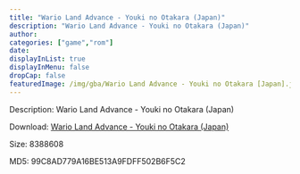 ```yaml
---
title: "Wario Land Advance - Youki no Otakara (Japan)"
description: "Wario Land Advance - Youki no Otakara (Japan)"
author: 
categories: ["game","rom"]
date: 
displayInList: true
displayInMenu: false
dropCap: false
featuredImage: /img/gba/Wario Land Advance - Youki no Otakara [Japan].jpg
---
```


Description: Wario Land Advance - Youki no Otakara (Japan)

Download: <a style="text-decoration:underline;" href="https://mega.nz/#!yCIknaLS!QLGrcCY7bBSI-xiCvrQJ43KoRef75HqI87QZ3rqKXi4" target = "_blank" rel = "nofollow" > Wario Land Advance - Youki no Otakara (Japan)</a>

Size: 8388608

MD5: 99C8AD779A16BE513A9FDFF502B6F5C2

